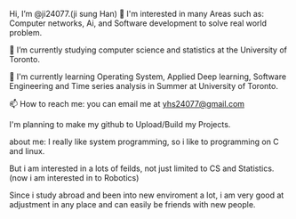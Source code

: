 Hi, I’m @ji24077.(ji sung Han)
👀 I'm interested in many Areas such as: Computer networks, Ai, and Software development to solve real world problem.

🌱 I’m currently studying computer science and statistics at the University of Toronto.

💞️ I'm currently learning Operating System, Applied Deep learning, Software Engineering and Time series analysis in Summer at University of Toronto.



📫 How to reach me: you can email me at yhs24077@gmail.com



I'm planning to make my github to Upload/Build my Projects.


about me:
I really like system programming, so i like to programming on C and linux.

But i am interested in a lots of feilds, not just limited to CS and Statistics. (now i am interested in to Robotics)

Since i study abroad and been into new enviroment a lot, i am very good at adjustment in any place and can easily be friends with new people.

<!---
ji24077/ji24077 is a ✨ special ✨ repository because its `README.md` (this file) appears on your GitHub profile.
You can click the Preview link to take a look at your changes.
--->

